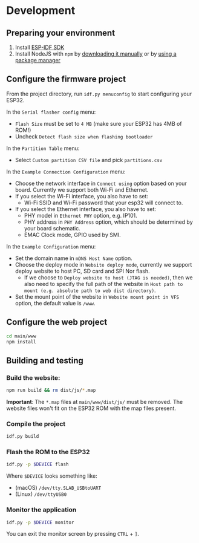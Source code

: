 # Development

## Preparing your environment

1. Install [ESP-IDF SDK](https://docs.espressif.com/projects/esp-idf/en/latest/esp32/)
2. Install NodeJS with `npm` by [downloading it manually](https://nodejs.dev/learn/how-to-install-nodejs) or by [using a package manager](https://nodejs.org/en/download/package-manager/)

## Configure the firmware project

From the project directory, run `idf.py menuconfig` to start configuring your ESP32.

In the `Serial flasher config` menu:

* `Flash Size` must be set to `4 MB` (make sure your ESP32 has 4MB of ROM!)
* Uncheck `Detect flash size when flashing bootloader`

In the `Partition Table` menu:

* Select `Custom partition CSV file` and pick `partitions.csv`

In the `Example Connection Configuration` menu:

* Choose the network interface in `Connect using`  option based on your board. Currently we support both Wi-Fi and Ethernet.
* If you select the Wi-Fi interface, you also have to set:
    * Wi-Fi SSID and Wi-Fi password that your esp32 will connect to.
* If you select the Ethernet interface, you also have to set:
    * PHY model in `Ethernet PHY` option, e.g. IP101.
    * PHY address in `PHY Address` option, which should be determined by your board schematic.
    * EMAC Clock mode, GPIO used by SMI.

In the `Example Configuration` menu:

* Set the domain name in `mDNS Host Name` option.
* Choose the deploy mode in `Website deploy mode`, currently we support deploy website to host PC, SD card and SPI Nor flash.
    * If we choose to `Deploy website to host (JTAG is needed)`, then we also need to specify the full path of the website in `Host path to mount (e.g. absolute path to web dist directory)`.
* Set the mount point of the website in `Website mount point in VFS` option, the default value is `/www`.

## Configure the web project

```bash
cd main/www
npm install
```

## Building and testing

### Build the website:

```bash
npm run build && rm dist/js/*.map
```

**Important**: The `*.map` files at `main/www/dist/js/` must be removed.
The website files won't fit on the ESP32 ROM with the map files present.

### Compile the project

```bash
idf.py build
```

### Flash the ROM to the ESP32

```bash
idf.py -p $DEVICE flash
```

Where `$DEVICE` looks something like:
- (macOS) `/dev/tty.SLAB_USBtoUART`
- (Linux) `/dev/ttyUSB0`

### Monitor the application

```bash
idf.py -p $DEVICE monitor
```

You can exit the monitor screen by pressing `CTRL` + `]`.
